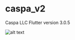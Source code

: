 # caspa_v2

Caspa LLC
Flutter version 3.0.5

![alt text]([https://github.com/[username]/[reponame]/blob/[branch]/image.jpg?raw=true](https://github.com/Zakiroglu25/caspa_v2/blob/master/Cover.png?raw=true))
